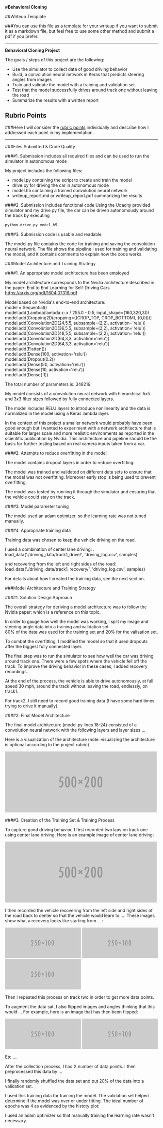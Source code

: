 #**Behavioral Cloning** 

##Writeup Template

###You can use this file as a template for your writeup if you want to submit it as a markdown file, but feel free to use some other method and submit a pdf if you prefer.

---

**Behavioral Cloning Project**

The goals / steps of this project are the following:
* Use the simulator to collect data of good driving behavior
* Build, a convolution neural network in Keras that predicts steering angles from images
* Train and validate the model with a training and validation set
* Test that the model successfully drives around track one without leaving the road
* Summarize the results with a written report


[//]: # (Image References)

[image1]: ./examples/placeholder.png "Model Visualization"
[image2]: ./examples/placeholder.png "Grayscaling"
[image3]: ./examples/placeholder_small.png "Recovery Image"
[image4]: ./examples/placeholder_small.png "Recovery Image"
[image5]: ./examples/placeholder_small.png "Recovery Image"
[image6]: ./examples/placeholder_small.png "Normal Image"
[image7]: ./examples/placeholder_small.png "Flipped Image"

## Rubric Points
###Here I will consider the [rubric points](https://review.udacity.com/#!/rubrics/432/view) individually and describe how I addressed each point in my implementation.  

---
###Files Submitted & Code Quality

####1. Submission includes all required files and can be used to run the simulator in autonomous mode

My project includes the following files:
* model.py containing the script to create and train the model
* drive.py for driving the car in autonomous mode
* model.h5 containing a trained convolution neural network 
* writeup_report.md or writeup_report.pdf summarizing the results

####2. Submission includes functional code
Using the Udacity provided simulator and my drive.py file, the car can be driven autonomously around the track by executing 
```sh
python drive.py model.h5
```

####3. Submission code is usable and readable

The model.py file contains the code for training and saving the convolution neural network. The file shows the pipeline I used for training and validating the model, and it contains comments to explain how the code works.

###Model Architecture and Training Strategy

####1. An appropriate model architecture has been employed

My model architecture corresponds to the Nvidia architecture described in the paper: End to End Learning for Self-Driving Cars  
https://arxiv.org/pdf/1604.07316.pdf  

Model based on Nvidia's end-to-end architecture:  
model = Sequential()  
model.add(Lambda(lambda x: x / 255.0 - 0.5, input_shape=(160,320,3)))  
model.add(Cropping2D(cropping=((CROP_TOP, CROP_BOTTOM), (0,0))))  
model.add(Convolution2D(24,5,5, subsample=(2,2), activation='relu'))  
model.add(Convolution2D(36,5,5, subsample=(2,2), activation='relu'))  
model.add(Convolution2D(48,5,5, subsample=(2,2), activation='relu'))  
model.add(Convolution2D(64,3,3, activation='relu'))  
model.add(Convolution2D(64,3,3, activation='relu'))  
model.add(Flatten())  
model.add(Dense(100, activation='relu'))  
model.add(Dropout(0.2))  
model.add(Dense(50, activation='relu'))  
model.add(Dense(10, activation='relu'))  
model.add(Dense( 1))  

The total number of parameters is: 348219. 

My model consists of a convolution neural network with hierarchical 5x5 and 3x3 filter sizes followed by fully connected layers. 

The model includes RELU layers to introduce nonlinearity  and the data is normalized in the model using a Keras lambda layer. 

In the context of this project a smaller network would probably have been good enough but I wanted to experiment with a network architecture that is suitable for larger scale and more realistic environments as reported in the scientific publication by Nvidia. This architecture and pipeline should be the basis for further testing based on real camera inputs taken from a car.  

####2. Attempts to reduce overfitting in the model

The model contains dropout layers in order to reduce overfitting. 

The model was trained and validated on different data sets to ensure that the model was not overfitting. Moreover early stop is being used to prevent overfitting.  

The model was tested by running it through the simulator and ensuring that the vehicle could stay on the track.

####3. Model parameter tuning

The model used an adam optimizer, so the learning rate was not tuned manually.

####4. Appropriate training data

Training data was chosen to keep the vehicle driving on the road. 

I used a combination of center lane driving: .
load_data('./driving_data/track1_drive/', 'driving_log.csv', samples)

and recovering from the left and right sides of the road:
load_data('./driving_data/track1_recovery/', 'driving_log.csv', samples)

For details about how I created the training data, see the next section. 

###Model Architecture and Training Strategy

####1. Solution Design Approach

The overall strategy for deriving a model architecture was to follow the Nvidia paper: which is a reference on this topic.  

In order to gauge how well the model was working, I split my image and steering angle data into a training and validation set.  
80% of the data was used for the training set and 20% for the valisation set.  


To combat the overfitting, I modified the model so that it used dropouts after the biggest fully connected layer.


The final step was to run the simulator to see how well the car was driving around track one. There were a few spots where the vehicle fell off the track. To improve the driving behavior in these cases, I added recovery recordings.

At the end of the process, the vehicle is able to drive autonomously, at full speed 30 mph, around the track without leaving the road, endlessly, on track1.

For track2, I still need to record good training data (I have some hard times trying to drive it manually)

####2. Final Model Architecture

The final model architecture (model.py lines 18-24) consisted of a convolution neural network with the following layers and layer sizes ...

Here is a visualization of the architecture (note: visualizing the architecture is optional according to the project rubric)

![alt text][image1]

####3. Creation of the Training Set & Training Process

To capture good driving behavior, I first recorded two laps on track one using center lane driving. Here is an example image of center lane driving:

![alt text][image2]

I then recorded the vehicle recovering from the left side and right sides of the road back to center so that the vehicle would learn to .... These images show what a recovery looks like starting from ... :

![alt text][image3]
![alt text][image4]
![alt text][image5]

Then I repeated this process on track two in order to get more data points.

To augment the data sat, I also flipped images and angles thinking that this would ... For example, here is an image that has then been flipped:

![alt text][image6]
![alt text][image7]

Etc ....

After the collection process, I had X number of data points. I then preprocessed this data by ...


I finally randomly shuffled the data set and put 20% of the data into a validation set. 

I used this training data for training the model. The validation set helped determine if the model was over or under fitting. The ideal number of epochs was 4 as evidenced by the histoty plot:   

I used an adam optimizer so that manually training the learning rate wasn't necessary.  

